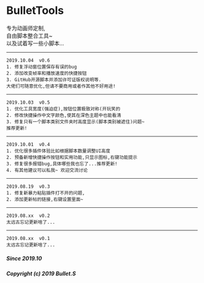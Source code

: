 ﻿<!--
 * @Description: 
 * @Author: Bullet.S
 * @Date: 2019-10-08 18:53:43
 * @LastEditors: Bullet.S
 * @LastEditTime: 2019-10-22 13:49:12
 * @Email: animator.bullet@foxmail.com
 -->
# BulletTools
专为动画师定制,  
自由脚本整合工具~  
以及试着写一些小脚本...
***
	2019.10.04  v0.6
    1. 修复浮动窗位置保存有误的bug
    2. 添加改变帧率和播放速度的快捷按钮
    3. GitHub开源脚本并添加许可证版权说明等.
    大佬们可随意优化,但请不要商用或者作其他不好用途!
***
	2019.10.03  v0.5
    1. 优化工具宽度(强迫症),按钮位置极致对称(开玩笑的
    2. 修改快捷操作中文字颜色,使其在深色主题中也能看清
    3. 修复只有一个脚本类别文件夹时高度显示(脚本类别被遮住)问题~
    推荐更新!
***
    2019.10.01  v0.4
    1. 优化很多插件体验比如根据脚本数量调整UI高度
    2. 预备新增快捷操作按钮和实用功能,只显示图标,右键功能提示
    3. 修复很多报错bug,具体哪些我也忘了...推荐更新!
    4. 有其他建议可以私我~ 欢迎交流讨论
***
    2019.08.19  v0.3
    1. 修复新暴力粘贴插件打不开的问题,
    2. 添加更新帖的链接,右键设置里面~
***
    2019.08.xx  v0.2
    太远古忘记更新啥了...
***
    2019.08.xx  v0.1
    太远古忘记更新啥了...
##### Since 2019.10
##### Copyright (c) 2019 Bullet.S